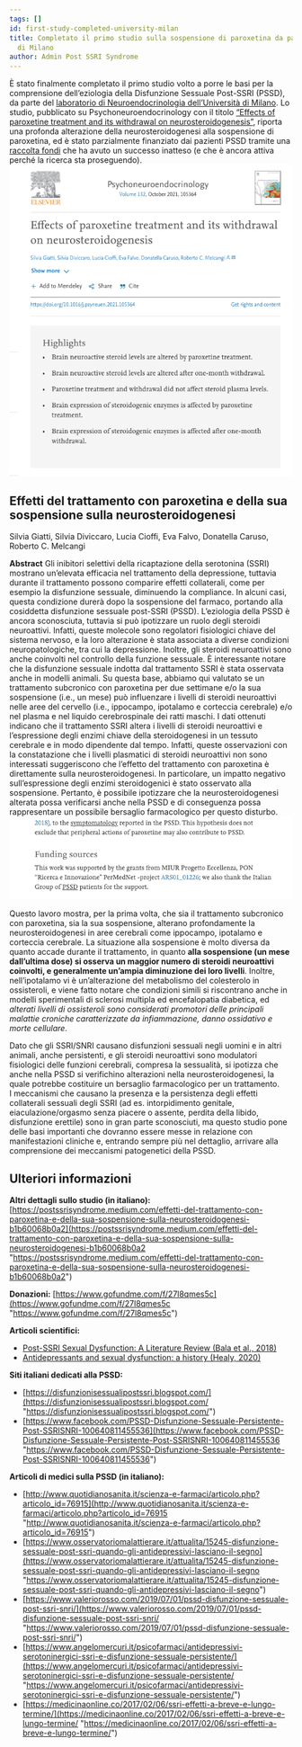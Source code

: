 ```yaml
---
tags: []
id: first-study-completed-university-milan
title: Completato il primo studio sulla sospensione di paroxetina da parte dell’Università
  di Milano
author: Admin Post SSRI Syndrome
---
```


È stato finalmente completato il primo studio volto a porre le basi per la comprensione dell’eziologia della Disfunzione Sessuale Post-SSRI (PSSD), da parte del [laboratorio di Neuroendocrinologia dell’Università di Milano](http://eng.disfeb.unimi.it/ecm/home/research/research-labs/laboratory-of-neuroendocrinology "Pagina del laboratorio."). Lo studio, pubblicato su Psychoneuroendocrinology con il titolo [“Effects of paroxetine treatment and its withdrawal on neurosteroidogenesis”](https://authors.elsevier.com/c/1dTfu15hUdTGgL), riporta una profonda alterazione della neurosteroidogenesi alla sospensione di paroxetina, ed è stato parzialmente finanziato dai pazienti PSSD tramite una [raccolta fondi](https://postssrisyndrome.org/completato-il-primo-studio-sulla-sospensione-di-paroxetina-da-parte-delluniversita-di-milano-nel-contesto-della-ricerca-sulleziologia-della-disfunzione-sessuale-post-ssri-pssd/m/f/27l8qmes5c "Vai alla raccolta fondi su GoFundMe") che ha avuto un successo inatteso (e che è ancora attiva perché la ricerca sta proseguendo).![](/img/schermata-2021-08-04-alle-18-15-07.png)

## **Effetti del trattamento con paroxetina e della sua sospensione sulla neurosteroidogenesi**

Silvia Giatti, Silvia Diviccaro, Lucia Cioffi, Eva Falvo, Donatella Caruso, Roberto C. Melcangi

**Abstract**
Gli inibitori selettivi della ricaptazione della serotonina (SSRI) mostrano un’elevata efficacia nel trattamento della depressione, tuttavia durante il trattamento possono comparire effetti collaterali, come per esempio la disfunzione sessuale, diminuendo la compliance. In alcuni casi, questa condizione durerà dopo la sospensione del farmaco, portando alla cosiddetta disfunzione sessuale post-SSRI (PSSD). L’eziologia della PSSD è ancora sconosciuta, tuttavia si può ipotizzare un ruolo degli steroidi neuroattivi. Infatti, queste molecole sono regolatori fisiologici chiave del sistema nervoso, e la loro alterazione è stata associata a diverse condizioni neuropatologiche, tra cui la depressione. Inoltre, gli steroidi neuroattivi sono anche coinvolti nel controllo della funzione sessuale. È interessante notare che la disfunzione sessuale indotta dal trattamento SSRI è stata osservata anche in modelli animali. Su questa base, abbiamo qui valutato se un trattamento subcronico con paroxetina per due settimane e/o la sua sospensione (i.e., un mese) può influenzare i livelli di steroidi neuroattivi nelle aree del cervello (i.e., ippocampo, ipotalamo e corteccia cerebrale) e/o nel plasma e nel liquido cerebrospinale dei ratti maschi. I dati ottenuti indicano che il trattamento SSRI altera i livelli di steroidi neuroattivi e l’espressione degli enzimi chiave della steroidogenesi in un tessuto cerebrale e in modo dipendente dal tempo. Infatti, queste osservazioni con la constatazione che i livelli plasmatici di steroidi neuroattivi non sono interessati suggeriscono che l’effetto del trattamento con paroxetina è direttamente sulla neurosteroidogenesi. In particolare, un impatto negativo sull’espressione degli enzimi steroidogenici è stato osservato alla sospensione. Pertanto, è possibile ipotizzare che la neurosteroidogenesi alterata possa verificarsi anche nella PSSD e di conseguenza possa rappresentare un possibile bersaglio farmacologico per questo disturbo.![](/img/schermata-2021-08-08-alle-21-22-48.png)

Questo lavoro mostra, per la prima volta, che sia il trattamento subcronico con paroxetina, sia la sua sospensione, alterano profondamente la neurosteroidogenesi in aree cerebrali come ippocampo, ipotalamo e corteccia cerebrale. La situazione alla sospensione è molto diversa da quanto accade durante il trattamento, in quanto **alla sospensione (un mese dall’ultima dose) si osserva un maggior numero di steroidi neuroattivi coinvolti, e generalmente un’ampia diminuzione dei loro livelli**. Inoltre, nell’ipotalamo vi è un’alterazione del metabolismo del colesterolo in ossisteroli, e viene fatto notare che condizioni simili si riscontrano anche in modelli sperimentali di sclerosi multipla ed encefalopatia diabetica, ed _alterati livelli di ossisteroli sono considerati promotori delle principali malattie croniche caratterizzate da infiammazione, danno ossidativo e morte cellulare_.

Dato che gli SSRI/SNRI causano disfunzioni sessuali negli uomini e in altri animali, anche persistenti, e gli steroidi neuroattivi sono modulatori fisiologici delle funzioni cerebrali, compresa la sessualità, si ipotizza che anche nella PSSD si verifichino alterazioni nella neurosteroidogenesi, la quale potrebbe costituire un bersaglio farmacologico per un trattamento.  
I meccanismi che causano la presenza e la persistenza degli effetti collaterali sessuali degli SSRI (ad es. intorpidimento genitale, eiaculazione/orgasmo senza piacere o assente, perdita della libido, disfunzione erettile) sono in gran parte sconosciuti, ma questo studio pone delle basi importanti che dovranno essere messe in relazione con manifestazioni cliniche e, entrando sempre più nel dettaglio, arrivare alla comprensione dei meccanismi patogenetici della PSSD.

## **Ulteriori informazioni**

**Altri dettagli sullo studio (in italiano):** [https://postssrisyndrome.medium.com/effetti-del-trattamento-con-paroxetina-e-della-sua-sospensione-sulla-neurosteroidogenesi-b1b60068b0a2](https://postssrisyndrome.medium.com/effetti-del-trattamento-con-paroxetina-e-della-sua-sospensione-sulla-neurosteroidogenesi-b1b60068b0a2 "https://postssrisyndrome.medium.com/effetti-del-trattamento-con-paroxetina-e-della-sua-sospensione-sulla-neurosteroidogenesi-b1b60068b0a2")

**Donazioni:** [https://www.gofundme.com/f/27l8qmes5c](https://www.gofundme.com/f/27l8qmes5c "https://www.gofundme.com/f/27l8qmes5c")

**Articoli scientifici:**

* [Post-SSRI Sexual Dysfunction: A Literature Review (Bala et al., 2018)](https://www.sciencedirect.com/science/article/pii/S2050052117300720?via%3Dihub "Apri il paper in una nuova finestra")
* [Antidepressants and sexual dysfunction: a history (Healy, 2020)](https://journals.sagepub.com/doi/10.1177/0141076819899299)

**Siti italiani dedicati alla PSSD:**

* [https://disfunzionisessualipostssri.blogspot.com/](https://disfunzionisessualipostssri.blogspot.com/ "https://disfunzionisessualipostssri.blogspot.com/")
* [https://www.facebook.com/PSSD-Disfunzione-Sessuale-Persistente-Post-SSRISNRI-100640811455536](https://www.facebook.com/PSSD-Disfunzione-Sessuale-Persistente-Post-SSRISNRI-100640811455536 "https://www.facebook.com/PSSD-Disfunzione-Sessuale-Persistente-Post-SSRISNRI-100640811455536")

**Articoli di medici sulla PSSD (in italiano):**

* [http://www.quotidianosanita.it/scienza-e-farmaci/articolo.php?articolo_id=76915](http://www.quotidianosanita.it/scienza-e-farmaci/articolo.php?articolo_id=76915 "http://www.quotidianosanita.it/scienza-e-farmaci/articolo.php?articolo_id=76915")
* [https://www.osservatoriomalattierare.it/attualita/15245-disfunzione-sessuale-post-ssri-quando-gli-antidepressivi-lasciano-il-segno](https://www.osservatoriomalattierare.it/attualita/15245-disfunzione-sessuale-post-ssri-quando-gli-antidepressivi-lasciano-il-segno "https://www.osservatoriomalattierare.it/attualita/15245-disfunzione-sessuale-post-ssri-quando-gli-antidepressivi-lasciano-il-segno")
* [https://www.valeriorosso.com/2019/07/01/pssd-disfunzione-sessuale-post-ssri-snri/](https://www.valeriorosso.com/2019/07/01/pssd-disfunzione-sessuale-post-ssri-snri/ "https://www.valeriorosso.com/2019/07/01/pssd-disfunzione-sessuale-post-ssri-snri/")
* [https://www.angelomercuri.it/psicofarmaci/antidepressivi-serotoninergici-ssri-e-disfunzione-sessuale-persistente/](https://www.angelomercuri.it/psicofarmaci/antidepressivi-serotoninergici-ssri-e-disfunzione-sessuale-persistente/ "https://www.angelomercuri.it/psicofarmaci/antidepressivi-serotoninergici-ssri-e-disfunzione-sessuale-persistente/")
* [https://medicinaonline.co/2017/02/06/ssri-effetti-a-breve-e-lungo-termine/](https://medicinaonline.co/2017/02/06/ssri-effetti-a-breve-e-lungo-termine/ "https://medicinaonline.co/2017/02/06/ssri-effetti-a-breve-e-lungo-termine/")